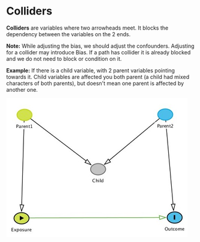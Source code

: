# Colliders

**Colliders** are variables where two arrowheads meet. It blocks the dependency between the variables on the 2 ends.

**Note:** While adjusting the bias, we should adjust the confounders. Adjusting for a collider may introduce Bias. If a path has collider it is already blocked and we do not need to block or condition on it.

**Example:** If there is a child variable, with 2 parent variables pointing towards it. Child variables are affected you both parent \(a child had mixed characters of both parents\), but doesn't mean one parent is affected by another one.

![](../.gitbook/assets/image%20%2810%29.png)

